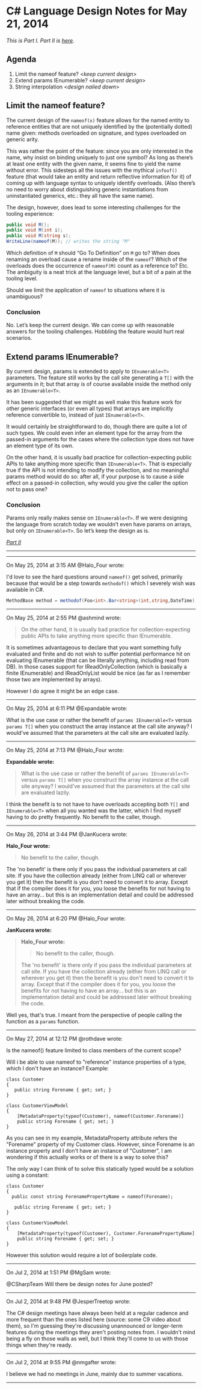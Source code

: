 # C# Language Design Notes for May 21, 2014

_This is Part I. Part II is_ [_here_](LDM-2014-05-21-P2).

## Agenda
1.	Limit the nameof feature? <_keep current design_>
2.	Extend params IEnumerable? <_keep current design_>
3.	String interpolation <_design nailed down_>

## Limit the nameof feature?
The current design of the `nameof(x)` feature allows for the named entity to reference entities that are not uniquely identified by the (potentially dotted) name given: methods overloaded on signature, and types overloaded on generic arity.

This was rather the point of the feature: since you are only interested in the name, why insist on binding uniquely to just one symbol? As long as there’s at least one entity with the given name, it seems fine to yield the name without error. This sidesteps all the issues with the mythical `infoof()` feature (that would take an entity and return reflective information for it) of coming up with language syntax to uniquely identify overloads. (Also there’s no need to worry about distinguishing generic instantiations from uninstantiated generics, etc.: they all have the same name).

The design, however, does lead to some interesting challenges for the tooling experience: 
``` c#
public void M();
public void M(int i);
public void M(string s);
WriteLine(nameof(M)); // writes the string "M"
```
Which definition of `M` should “Go To Definition” on `M` go to? When does renaming an overload cause a rename inside of the `nameof`? Which of the overloads does the occurrence of `nameof(M)` count as a reference to? Etc. The ambiguity is a neat trick at the language level, but a bit of a pain at the tooling level.

Should we limit the application of `nameof` to situations where it is unambiguous?

### Conclusion
No. Let’s keep the current design. We can come up with reasonable answers for the tooling challenges. Hobbling the feature would hurt real scenarios.

## Extend params IEnumerable?
By current design, params is extended to apply to `IEnumerable<T>` parameters. The feature still works by the call site generating a `T[]` with the arguments in it; but that array is of course available inside the method only as an `IEnumerable<T>`.

It has been suggested that we might as well make this feature work for other generic interfaces (or even all types) that arrays are implicitly reference convertible to, instead of just `IEnumerable<T>`.

It would certainly be straightforward to do, though there are quite a lot of such types. We could even infer an element type for the array from the passed-in arguments for the cases where the collection type does not have an element type of its own.

On the other hand, it is usually bad practice for collection-expecting public APIs to take anything more specific than `IEnumerable<T>`. That is especially true if the API is not intending to modify the collection, and no meaningful params method would do so: after all, if your purpose is to cause a side effect on a passed-in collection, why would you give the caller the option not to pass one?

### Conclusion
Params only really makes sense on `IEnumerable<T>`. If we were designing the language from scratch today we wouldn’t even have params on arrays, but only on `IEnumerable<T>`. So let’s keep the design as is.

[_Part II_](LDM-2014-05-21-P2)

---
---

On May 25, 2014 at 3:15 AM @Halo_Four wrote:

I'd love to see the hard questions around `nameof()` get solved, primarily because that would be a step towards `methodof()` which I severely wish was available in C#.

```cs
MethodBase method = methodof(Foo<int>.Bar<string>(int,string,DateTime));
```

---

On May 25, 2014 at 2:55 PM @ashmind wrote:

> On the other hand, it is usually bad practice for collection-expecting public APIs to take anything more specific than IEnumerable<T>.

It is sometimes advantageous to declare that you want something fully evaluated and finite and do not wish to suffer potential performance hit on evaluating IEnumerable (that can be literally anything, including read from DB). In those cases support for IReadOnlyCollection (which is basically a finite IEnumerable) and IReadOnlyList would be nice (as far as I remember those two are implemented by arrays).

However I do agree it might be an edge case.

---

On May 25, 2014 at 6:11 PM @Expandable wrote:

What is the use case or rather the benefit of ```params IEnumerable<T>``` versus ```params T[]``` when you construct the array instance at the call site anyway? I would've assumed that the parameters at the call site are evaluated lazily. 

---

On May 25, 2014 at 7:13 PM @Halo_Four wrote:

**Expandable wrote:**
> What is the use case or rather the benefit of ```params IEnumerable<T>``` versus ```params T[]``` when you construct the array instance at the call site anyway? I would've assumed that the parameters at the call site are evaluated lazily.

I think the benefit is to not have to have overloads accepting both `T[]` and `IEnumerable<T>` when all you wanted was the latter, which I find myself having to do pretty frequently.  No benefit to the caller, though.



---

On May 26, 2014 at 3:44 PM @JanKucera wrote:

**Halo_Four wrote:**
> No benefit to the caller, though.

The 'no benefit' is there only if you pass the individual parameters at call site. If you have the collection already (either from LINQ call or wherever you get it) then the benefit is you don't need to convert it to array. Except that if the compiler does it for you, you loose the benefits for not having to have an array... but this is an implementation detail and could be addressed later without breaking the code.



---

On May 26, 2014 at 6:20 PM @Halo_Four wrote:

**JanKucera wrote:**
> **Halo_Four wrote:**
> > No benefit to the caller, though.
> 
> The 'no benefit' is there only if you pass the individual parameters at call site. If you have the collection already (either from LINQ call or wherever you get it) then the benefit is you don't need to convert it to array. Except that if the compiler does it for you, you loose the benefits for not having to have an array... but this is an implementation detail and could be addressed later without breaking the code.

Well yes, that's true.  I meant from the perspective of people calling the function as a `params` function.

---

On May 27, 2014 at 12:12 PM @rothdave wrote:

Is the nameof() feature limited to class members of the current scope?

Will i be able to use nameof to "reference" instance properties of a type, which I don't have an instance?
Example:

```
class Customer
{
   public string Forename { get; set; }
}

class CustomerViewModel
{
    [MetadataProperty(typeof(Customer), nameof(Customer.Forename)]
    public string Forename { get; set; }
}
```

As you can see in my example, MetadataProperty attribute refers the "Forename" property of my Customer class. However, since Forename is an instance property and I don't have an instance of "Customer", I am wondering if this actually works or of there is a way to solve this?

The only way I can think of to solve this statically typed would be a solution using a constant:

```
class Customer
{
  public const string ForenamePropertyName = nameof(Forename);

   public string Forename { get; set; }
}

class CustomerViewModel
{
    [MetadataProperty(typeof(Customer), Customer.ForenamePropertyName]
    public string Forename { get; set; }
}
```

However this solution would require a lot of boilerplate code.

---

On Jul 2, 2014 at 1:51 PM @MgSam wrote:

@CSharpTeam Will there be design notes for June posted?

---

On Jul 2, 2014 at 9:48 PM @JesperTreetop wrote:

The C# design meetings have always been held at a regular cadence and more frequent than the ones listed here (source: some C9 video about them), so I'm guessing they're discussing unannounced or longer-term features during the meetings they aren't posting notes from. I wouldn't mind being a fly on those walls as well, but I think they'll come to us with those things when they're ready.

---

On Jul 2, 2014 at 9:55 PM @nmgafter wrote:

I believe we had no meetings in June, mainly due to summer vacations.

---

